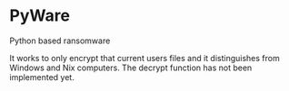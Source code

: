 # PyWare
Python based ransomware

It works to only encrypt that current users files and it distinguishes from Windows and Nix computers.
The decrypt function has not been implemented yet.
